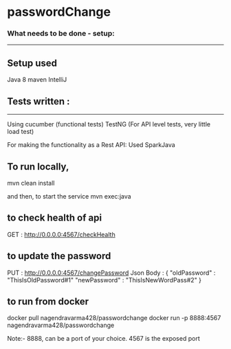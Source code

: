 # passwordChange

### What needs to be done - setup:
---------------------------------
## Setup used

Java 8
maven
IntelliJ

## Tests written :
------------------
Using cucumber (functional tests)
TestNG (For API level tests, very little load test)

For making the functionality as a Rest API:
Used SparkJava

## To run locally,
mvn clean install

and then, to start the service
mvn exec:java


to check health of api
----------------------
GET : http://0.0.0.0:4567/checkHealth

to update the password
----------------------
PUT : http://0.0.0.0:4567/changePassword
Json Body :
{
	"oldPassword" : "ThisIsOldPassword#1"
	"newPassword" : "ThisIsNewWordPass#2"
}


## to run from docker

docker pull nagendravarma428/passwordchange
docker run -p 8888:4567 nagendravarma428/passwordchange

Note:- 8888, can be a port of your choice. 4567 is the exposed port
